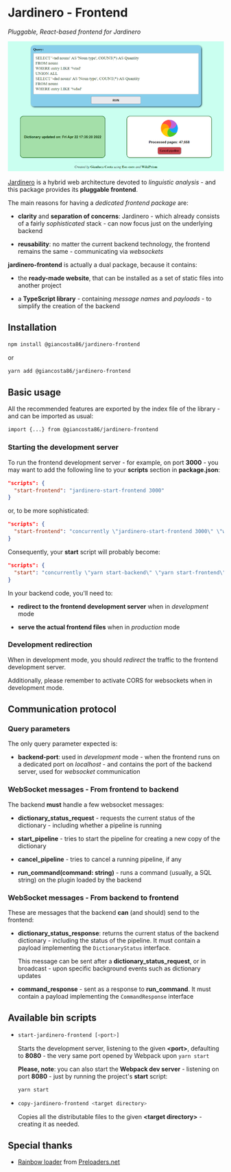 # Jardinero - Frontend

_Pluggable, React-based frontend for Jardinero_

![Screenshot](docs/screenshot.png)

[Jardinero](https://github.com/giancosta86/Jardinero) is a hybrid web architecture devoted to _linguistic analysis_ - and this package provides its **pluggable frontend**.

The main reasons for having a _dedicated frontend package_ are:

- **clarity** and **separation of concerns**: Jardinero - which already consists of a fairly _sophisticated_ stack - can now focus just on the underlying backend

- **reusability**: no matter the current backend technology, the frontend remains the same - communicating via _websockets_

**jardinero-frontend** is actually a dual package, because it contains:

- the **ready-made website**, that can be installed as a set of static files into another project

- a **TypeScript library** - containing _message names_ and _payloads_ - to simplify the creation of the backend

## Installation

```bash
npm install @giancosta86/jardinero-frontend
```

or

```bash
yarn add @giancosta86/jardinero-frontend
```

## Basic usage

All the recommended features are exported by the index file of the library - and can be imported as usual:

```bash
import {...} from @giancosta86/jardinero-frontend
```

### Starting the development server

To run the frontend development server - for example, on port **3000** - you may want to add the following line to your **scripts** section in **package.json**:

```json
"scripts": {
  "start-frontend": "jardinero-start-frontend 3000"
}
```

or, to be more sophisticated:

```json
"scripts": {
  "start-frontend": "concurrently \"jardinero-start-frontend 3000\" \"wait-on --delay 2000 --interval 1000 http://localhost:3000/\""
}
```

Consequently, your **start** script will probably become:

```json
"scripts": {
  "start": "concurrently \"yarn start-backend\" \"yarn start-frontend\"",
}
```

In your backend code, you'll need to:

- **redirect to the frontend development server** when in _development_ mode

- **serve the actual frontend files** when in _production_ mode

### Development redirection

When in development mode, you should _redirect_ the traffic to the frontend development server.

Additionally, please remember to activate CORS for websockets when in development mode.

## Communication protocol

### Query parameters

The only query parameter expected is:

- **backend-port**: used in _development_ mode - when the frontend runs on a dedicated port on _localhost_ - and contains the port of the backend server, used for _websocket_ communication

### WebSocket messages - From frontend to backend

The backend **must** handle a few websocket messages:

- **dictionary_status_request** - requests the current status of the dictionary - including whether a pipeline is running

- **start_pipeline** - tries to start the pipeline for creating a new copy of the dictionary

- **cancel_pipeline** - tries to cancel a running pipeline, if any

- **run_command(command: string)** - runs a command (usually, a SQL string) on the plugin loaded by the backend

### WebSocket messages - From backend to frontend

These are messages that the backend **can** (and should) send to the frontend:

- **dictionary_status_response**: returns the current status of the backend dictionary - including the status of the pipeline. It must contain a payload implementing the `DictionaryStatus` interface.

  This message can be sent after a **dictionary_status_request**, or in broadcast - upon specific background events such as dictionary updates

* **command_response** - sent as a response to **run_command**. It must contain a payload implementing the `CommandResponse` interface

## Available bin scripts

- ```bash
  start-jardinero-frontend [<port>]
  ```

  Starts the development server, listening to the given **\<port\>**, defaulting to **8080** - the very same port opened by Webpack upon `yarn start`

  **Please, note**: you can also start the **Webpack dev server** - listening on port **8080** - just by running the project's **start** script:

  ```bash
  yarn start
  ```

- ```bash
  copy-jardinero-frontend <target directory>
  ```

  Copies all the distributable files to the given **\<target directory\>** - creating it as needed.

## Special thanks

- [Rainbow loader](https://icons8.com/preloaders/en/circular/rainbow/) from [Preloaders.net](https://icons8.com/preloaders/)
